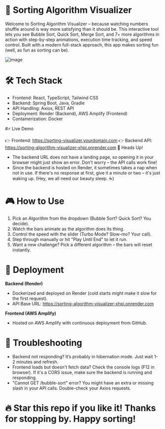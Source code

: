 # 🚀 Sorting Algorithm Visualizer

Welcome to Sorting Algorithm Visualizer – because watching numbers shuffle around is way more satisfying than it should be. This interactive tool lets you see Bubble Sort, Quick Sort, Merge Sort, and 7+ more algorithms in action with step-by-step animations, execution time tracking, and speed control. Built with a modern full-stack approach, this app makes sorting fun (well, as fun as sorting can be).

![image](https://github.com/user-attachments/assets/0c2ef54f-1d8a-4bab-ba1d-8d18f2f92409)


# 🛠️ Tech Stack

- Frontend: React, TypeScript, Tailwind CSS
- Backend: Spring Boot, Java, Gradle
- API Handling: Axios, REST API
- Deployment: Render (Backend), AWS Amplify (Frontend)
- Containerization: Docker


#⚡ Live Demo

👉 Frontend: https://sorting-visualizer.yourdomain.com
👉 Backend API: https://sorting-algorithm-visualizer-xhpi.onrender.com
📢 Heads Up!

- The backend URL does not have a landing page, so opening it in your browser might just show an error. Don't worry – the API calls work fine!
- Since the backend is hosted on Render, it sometimes takes a nap when not in use. If there's no response at first, give it a minute or two – it's just waking up. (Hey, we all need our beauty sleep. ☕)

# 🎮 How to Use
1) Pick an Algorithm from the dropdown (Bubble Sort? Quick Sort? You decide).
2) Watch the bars animate as the algorithm does its thing.
3) Control the speed with the slider (Turbo Mode? Slow-mo? Your call).
4) Step through manually or hit "Play Until End" to let it run.
5) Want a new challenge? Pick a different algorithm – the bars will reset instantly.


# 🚀 Deployment
**Backend (Render)**
- Dockerized and deployed on Render (cold starts might make it slow for the first request).
- API Base URL: https://sorting-algorithm-visualizer-xhpi.onrender.com
  
**Frontend (AWS Amplify)**
- Hosted on AWS Amplify with continuous deployment from GitHub.

# 🐛 Troubleshooting
- Backend not responding? It’s probably in hibernation mode. Just wait 1-2 minutes and refresh.
- Frontend loads but doesn't fetch data? Check the console logs (F12 in browser). If it's a CORS issue, make sure the backend is running and responding.
- "Cannot GET /bubble-sort" error? You might have an extra or missing slash in your API calls. Double-check your Axios requests.

# 🔥 Star this repo if you like it! Thanks for stopping by. Happy sorting!
